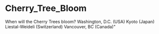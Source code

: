 # Cherry_Tree_Bloom
When will the Cherry Trees bloom? Washington, D.C. (USA) Kyoto (Japan) Liestal-Weideli (Switzerland) Vancouver, BC (Canada)"
